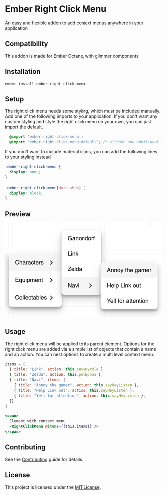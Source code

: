 Ember Right Click Menu
==============================================================================

An easy and flexible addon to add context menus anywhere in your application

Compatibility
------------------------------------------------------------------------------

This addon is made for Ember Octane, with glimmer components


Installation
------------------------------------------------------------------------------

```
ember install ember-right-click-menu
```

Setup
------------------------------------------------------------------------------
The right click menu needs some styling, which must be included manually. Add one of the following imports to your application. If you don't want any custom styling and style the right click menu on your own, you can just import the default.

```css
  @import 'ember-right-click-menu';
  @import 'ember-right-click-menu-default'; /* without any additional styling */
```

If you don't want to include material icons, you can add the following lines to your styling instead

```css
.ember-right-click-menu {
  display: none;
}

.ember-right-click-menu[data-show] {
  display: block;
}
```

Preview
------------------------------------------------------------------------------
![Ember Right Click Menu](screenshot-1.png)

Usage
------------------------------------------------------------------------------

The right click menu will be applied to its parent element. Options for the right click menu are added via a simple list of objects that contain a name and an action. You can nest options to create a multi level context menu. 
```js
items = [
  { title: "Link", action: this.saveHyrule },
  { title: "Zelda", action: this.petEpona },
  { title: "Navi", items: [
    { title: "Annoy the gamer", action: this.sayHeyListen },
    { title: "Help Link out", action: this.sayHeyListen },
    { title: "Yell for attention", action: this.sayHeyListen },
  ]}
]

```
```hbs
<span>
  Element with context menu
  <RightClickMenu @items={{this.items}} />
</span>
```

Contributing
------------------------------------------------------------------------------

See the [Contributing](CONTRIBUTING.md) guide for details.


License
------------------------------------------------------------------------------

This project is licensed under the [MIT License](LICENSE.md).
